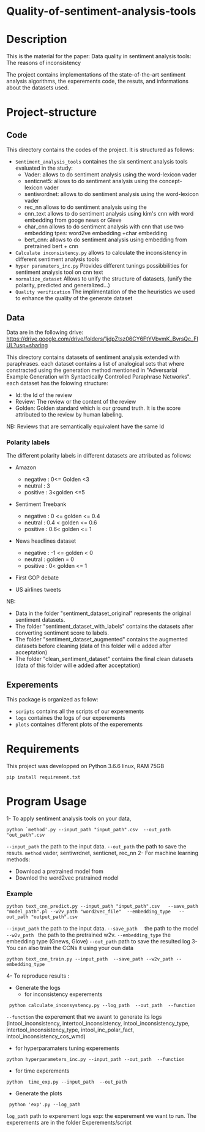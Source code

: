 # Quality-of-sentiment-analysis-tools



# Description 

This is the material for the paper: Data quality in sentiment analysis tools: The reasons of inconsistency

The project contains implementations of the state-of-the-art sentiment analysis algorithms, the experements code, the resuts, and informations about the datasets used. 





# Project-structure

## Code
This directory contains the codes of the project. It is structured as follows:
* `Sentiment_analysis_tools`  containes the six sentiment analysis tools evaluated in the study:
  * Vader:  allows to do sentiment analysis using the word-lexicon vader 
  * senticnet5:  allows to do sentiment analysis using the concept-lexicon vader 
  * sentiwordnet:  allows to do sentiment analysis using the word-lexicon vader 
  * rec_nn  allows to do sentiment analysis using the 
  * cnn_text allows to do sentiment analysis using kim's cnn with word embedding from googe news or Gleve
  * char_cnn allows to do sentiment analysis with cnn that use two embedding tpes: word2ve embedding +char embedding
  * bert_cnn: allows to do sentiment analysis using embedding from pretrained bert + cnn 
* `Calculate inconsistency.py` allows to calculate the inconsistency in different sentiment analysis tools
* `hyper paramaters_inc.py`  Provides different tunings possibbilities for sentiment analysis tool on cnn text
* `normalize_dataset` Allows to unify the structure of datasets, (unify the polarity, predicted and generalized...) 
* `Quality verification` The implimentation of the the heuristics we used to enhance the quality of the generate dataset
 ## Data 
 Data are in the following drive: 
https://drive.google.com/drive/folders/1jdpZtsz06CY6FtYVbvmK_BvrsQc_FIUL?usp=sharing

This directory contains datasets of sentiment analysis extended with paraphrases. each dataset contains a list of analogical sets that where constracted using the generation method 
mentioned in "Adversarial Example Generation with Syntactically Controlled Paraphrase Networks". each dataset has the folowing structure: 
 
 - Id: the Id of the review 
 - Review: The review or the content of the review
 - Golden: Golden standard which is our ground truth. It is the score attributed to the review by human labeling.
 
NB: Reviews that are semantically equivalent have the same Id 


### Polarity labels 

The different polarity labels in different datasets are attributed as follows: 
* Amazon
     * negative : 0<= Golden <3
	 * neutral : 3
	 * positive : 3<golden <=5 
	 
* Sentiment Treebank 
    * negative : 0 <= golden <= 0.4
   * neutral : 0.4 < golden <= 0.6
   *  positive : 0.6< golden <= 1 
	 
* News headlines dataset
     * negative : -1 <= golden < 0
	 * neutral : golden = 0
	* positive : 0< golden <= 1 

* First GOP debate
 * US airlines tweets
 
 
 NB: 	 
*  Data in the folder "sentiment_dataset_original" represents the original sentiment datasets.
* The folder "sentiment_dataset_with_labels" contains the datasets after converting sentiment score to labels.
*  The folder "sentiment_dataset_augmented" contains the augmented datasets before cleaning 
(data of this folder will e added after acceptation)
* The folder "clean_sentiment_dataset" contains the final clean datasets
(data of this folder will e added after acceptation)

## Experements


This package is organized as follow: 
* `scripts` contains all the scripts of our experements 
* `logs` containes  the logs of our experements
* `plots` containes  different plots of the experements




# Requirements 
This project was developped on Python 3.6.6 linux, RAM 75GB 
```shell
pip install requirement.txt
```
# Program Usage



1- To apply sentiment analysis tools on your data,
```shell
python `method'.py --input_path "input_path".csv  --out_path "out_path".csv
```
  `--input_path`  the path  to the  input data.
 `--out_path`  the path to save the resuts.
 `method` vader, sentiwrdnet, senticnet, rec_nn
2- For machine learning methods: 
* Download a pretrained model from
* Downlod the word2vec pratrained model  
 ### Example
```shell
python text_cnn_predict.py --input_path "input_path".csv   --save_path  "model_path".pl --w2v_path "word2vec_file"  --embedding_type   --out_path "output_path".csv
```
`--input_path` the path  to the  input data.
`--save_path  ` the path to the model 
`--w2v_path ` the path  to the pretrained w2v.
`--embedding_type` the embedding type (Gnews, Glove)
`--out_path` path to save the resulted log
3- You can also  train the CCNs it using your oun data 
```shell
python text_cnn_train.py --input_path  --save_path --w2v_path --embedding_type 
```
4- To reproduce results  : 
* Generate the logs 
  *  for inconsistency experements 
```shell
 python calculate_inconsystency.py --log_path  --out_path  --function 
 ```

`--function` the experement that we awant to generate its logs (intool_inconsistency, intertool_inconsistency, intool_inconsistency_type, intertool_inconsistency_type,  intool_inc_polar_fact, intool_inconsistency_cos_wmd) 
   *  for hyperparamaters tuning experements 
  ```shell
 python hyperparameters_inc.py --input_path --out_path  --function 
 ```
*  for time experements 
```shell
python  time_exp.py --input_path  --out_path
 ```
* Generate the plots
```shell
 python 'exp'.py --log_path  
 ```

`log_path` path to experement logs
exp: the experement we want to run. The experements are in the folder Experements/script




